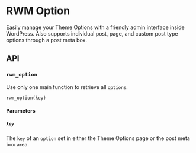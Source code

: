# RWM Option

Easily manage your Theme Options with a friendly admin interface inside WordPress. Also supports individual post, page, and custom post type options through a post meta box.

## API

### `rwm_option`

Use only one main function to retrieve all `options`.

    rwm_option(key)
    
#### Parameters

##### `key`

The `key` of an `option` set in either the Theme Options page or the post meta box area.